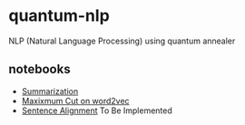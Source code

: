 # quantum-nlp
NLP (Natural Language Processing) using quantum annealer

## notebooks

- [Summarization](notebooks/summarization.ipynb)
- [Maxixmum Cut on word2vec](notebooks/maximum_cut.ipynb)
- [Sentence Alignment](notebooks/sentence_alignment.ipynb) To Be Implemented